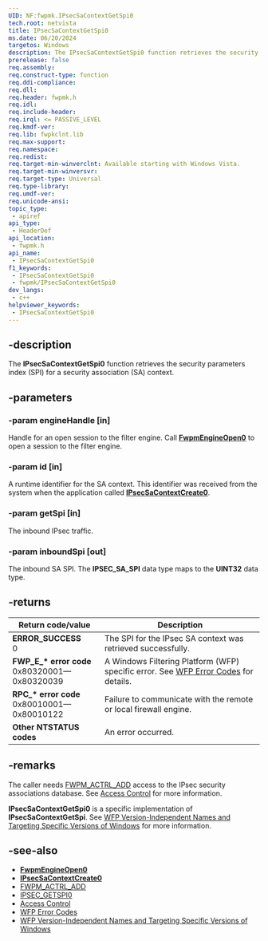 ```yaml
---
UID: NF:fwpmk.IPsecSaContextGetSpi0
tech.root: netvista
title: IPsecSaContextGetSpi0
ms.date: 06/20/2024
targetos: Windows
description: The IPsecSaContextGetSpi0 function retrieves the security parameters index (SPI) for a security association (SA) context.
prerelease: false
req.assembly: 
req.construct-type: function
req.ddi-compliance: 
req.dll: 
req.header: fwpmk.h
req.idl: 
req.include-header: 
req.irql: <= PASSIVE_LEVEL
req.kmdf-ver: 
req.lib: fwpkclnt.lib
req.max-support: 
req.namespace: 
req.redist: 
req.target-min-winverclnt: Available starting with Windows Vista.
req.target-min-winversvr: 
req.target-type: Universal
req.type-library: 
req.umdf-ver: 
req.unicode-ansi: 
topic_type:
 - apiref
api_type:
 - HeaderDef
api_location:
 - fwpmk.h
api_name:
 - IPsecSaContextGetSpi0
f1_keywords:
 - IPsecSaContextGetSpi0
 - fwpmk/IPsecSaContextGetSpi0
dev_langs:
 - c++
helpviewer_keywords:
 - IPsecSaContextGetSpi0
---
```


## -description

The **IPsecSaContextGetSpi0** function retrieves the security parameters index (SPI) for a security association (SA) context.

## -parameters

### -param engineHandle [in]

Handle for an open session to the filter engine. Call **[FwpmEngineOpen0](nf-fwpmk-fwpmengineopen0.md)** to open a session to the filter engine.

### -param id [in]

A runtime identifier for the SA context. This identifier was received from the system when the application called **[IPsecSaContextCreate0](nf-fwpmk-ipsecsacontextcreate0.md)**.

### -param getSpi [in]

The inbound IPsec traffic.

### -param inboundSpi [out]

The inbound SA SPI. The **IPSEC_SA_SPI** data type maps to the **UINT32** data type.

## -returns

| Return code/value | Description |
|---|---|
| **ERROR_SUCCESS**<br>0 | The SPI for the IPsec SA context was retrieved successfully. |
| **FWP_E_\* error code**<br>0x80320001—0x80320039 | A Windows Filtering Platform (WFP) specific error. See [WFP Error Codes](/windows/win32/fwp/wfp-error-codes) for details. |
| **RPC_\* error code**<br>0x80010001—0x80010122 | Failure to communicate with the remote or local firewall engine. |
| **Other NTSTATUS codes** | An error occurred. |

## -remarks

The caller needs [FWPM_ACTRL_ADD](/windows/desktop/FWP/access-right-identifiers) access to the IPsec security associations database. See [Access Control](/windows/desktop/FWP/access-control) for more information.

**IPsecSaContextGetSpi0** is a specific implementation of **IPsecSaContextGetSpi**. See [WFP Version-Independent Names and Targeting Specific Versions of Windows](/windows/desktop/FWP/wfp-version-independent-names-and-targeting-specific-versions-of-windows) for more information.

## -see-also

- **[FwpmEngineOpen0](nf-fwpmk-fwpmengineopen0.md)**
- **[IPsecSaContextCreate0](nf-fwpmk-ipsecsacontextcreate0.md)**
- [FWPM_ACTRL_ADD](/windows/desktop/FWP/access-right-identifiers)
- [IPSEC_GETSPI0](/windows/desktop/api/ipsectypes/ns-ipsectypes-ipsec_getspi0)
- [Access Control](/windows/desktop/FWP/access-control)
- [WFP Error Codes](/windows/win32/fwp/wfp-error-codes)
- [WFP Version-Independent Names and Targeting Specific Versions of Windows](/windows/desktop/FWP/wfp-version-independent-names-and-targeting-specific-versions-of-windows)
